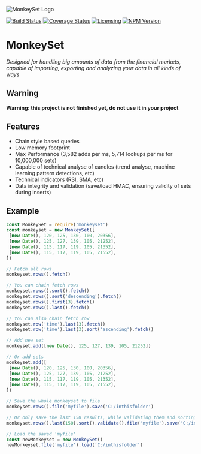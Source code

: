 ![MonkeySet Logo](https://i.imgur.com/xulpNjs.png)

[![Build Status](https://travis-ci.org/michaeldegroot/MonkeySet.svg?branch=master)](https://travis-ci.org/michaeldegroot/MonkeySet) [![Coverage Status](https://coveralls.io/repos/github/michaeldegroot/MonkeySet/badge.svg?branch=master)](https://coveralls.io/github/michaeldegroot/MonkeySet?branch=master) [![Licensing](https://img.shields.io/github/license/michaeldegroot/monkeyset.svg)](https://raw.githubusercontent.com/michaeldegroot/MonkeySet/master/LICENSE) [![NPM Version](https://img.shields.io/npm/v/monkeyset.svg)](https://www.npmjs.com/package/monkeyset)

# MonkeySet
*Designed for handling big amounts of data from the financial markets, capable of importing, exporting and analyzing your data in all kinds of ways*

## Warning
**Warning: this project is not finished yet, do not use it in your project**

## Features
 - Chain style based queries
 - Low memory footprint
 - Max Performance (3,582 adds per ms, 5,714 lookups per ms for 10,000,000 sets)
 - Capable of technical analyse of candles (trend analyse, machine learning pattern detections, etc)
 - Technical indicators (RSI, SMA, etc)
 - Data integrity and validation (save/load HMAC, ensuring validity of sets during inserts)

## Example

 ```javascript
const MonkeySet = require('monkeyset')
const monkeyset = new MonkeySet([
  [new Date(), 120, 125, 130, 100, 20356],
  [new Date(), 125, 127, 139, 105, 21252],
  [new Date(), 115, 117, 119, 105, 21352],
  [new Date(), 115, 117, 119, 105, 21552],
])

// Fetch all rows
monkeyset.rows().fetch()

// You can chain fetch rows
monkeyset.rows().sort().fetch()
monkeyset.rows().sort('descending').fetch()
monkeyset.rows().first(3).fetch()
monkeyset.rows().last().fetch()

// You can also chain fetch row
monkeyset.row('time').last(3).fetch()
monkeyset.row('time').last(3).sort('ascending').fetch()

// Add new set
monkeyset.add([new Date(), 125, 127, 139, 105, 21252])

// Or add sets
monkeyset.add([
  [new Date(), 120, 125, 130, 100, 20356],
  [new Date(), 125, 127, 139, 105, 21252],
  [new Date(), 115, 117, 119, 105, 21352],
  [new Date(), 115, 117, 119, 105, 21552],
])

// Save the whole monkeyset to file
monkeyset.rows().file('myfile').save('C:/inthisfolder')

// Or only save the last 150 results, while validating them and sorting
monkeyset.rows().last(150).sort().validate().file('myfile').save('C:/inthisfolder')

// Load the saved 'myfile'
const newMonkeyset = new MonkeySet()
newMonkeyset.file('myfile').load('C:/inthisfolder')
```

